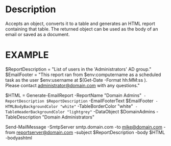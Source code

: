 # Description

Accepts an object, converts it to a table and generates an HTML report containing that table. The returned object can be used as the body of an email or saved as a document.

# EXAMPLE

$ReportDescription = "List of users in the 'Administrators' AD group."
$EmailFooter = "This report ran from $env:computername as a scheduled task as the user $env:username at $(Get-Date -Format hh:MM:ss ).<br>Please contact administrator@domain.com with any questions."

$HTML = Generate-EmailReport -ReportName "Domain Admins"`
    -ReportDescription $ReportDescription`
    -EmailFooterText $EmailFooter`
    -HTMLBodyBackgroundColor "white"`
    -TableBorderColor "white"`
    -TableHeaderBackgroundColor "lightgrey"`
    -DataObject $DomainAdmins
    -TableDescription "Domain Administrators"

Send-MailMessage -SmtpServer smtp.domain.com -to mike@domain.com -from reportserver@domain.com -subject $ReportDescription -body $HTML -bodyashtml
